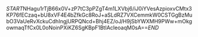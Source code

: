 $START$NHagu1rTjB66x0V+zP7tC3pPZgT4m1LXVbj6/iJ0iYVesAzpioxvCMtx3KP76fECzaq+bU8xVF4E4bZfkGc8RoJ+aSLdRZ7VXCemmkW0CSTGgBzMubO3VaUeRvXckuCdhIngjURPQNcd+Bhj4EZ/oJ/H9jSbYWXMH9PWw+mOkgowmaqTfCx0L0oNoinPXiKZ6SgKBpF1BtIAcIeoaqM0sA==$END$